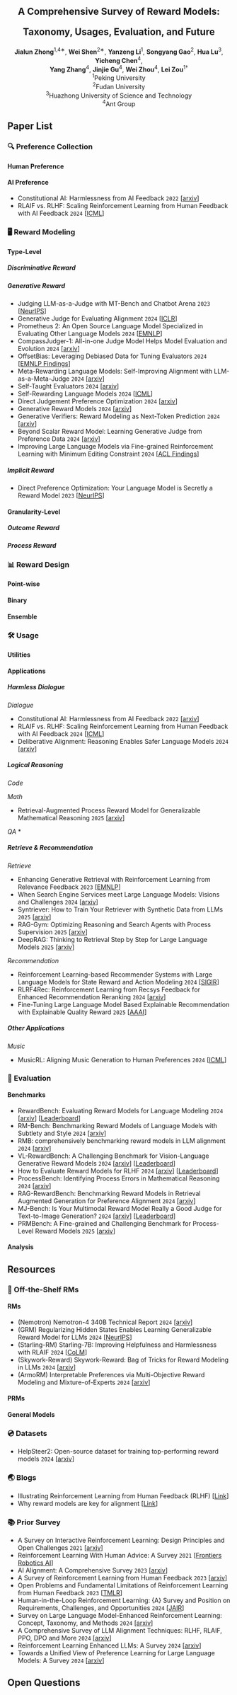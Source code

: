 <div align="center">
<h2>
A Comprehensive Survey of Reward Models:  

Taxonomy, Usages, Evaluation, and Future
</h2>
</div>

<div align="center">
<b>Jialun Zhong</b><sup>1,4∗</sup>,
<b>Wei Shen</b><sup>2∗</sup>,
<b>Yanzeng Li</b><sup>1</sup>,
<b>Songyang Gao</b><sup>2</sup>,
<b>Hua Lu</b><sup>3</sup>,
<b>Yicheng Chen</b><sup>4</sup>,
<br/>
<b>Yang Zhang</b><sup>4</sup>,
<b>Jinjie Gu</b><sup>4</sup>,
<b>Wei Zhou</b><sup>4</sup>,
<b>Lei Zou</b><sup>1†</sup>
</div>

<div align="center">
<sup>1</sup>Peking University
</div>
<div align="center">
<sup>2</sup>Fudan University
</div>
<div align="center">
<sup>3</sup>Huazhong University of Science and Technology
</div>
<div align="center">
<sup>4</sup>Ant Group
</div>

## Paper List

### 🔍 Preference Collection

#### Human Preference

#### AI Preference

* Constitutional AI: Harmlessness from AI Feedback `2022` [[arxiv](https://arxiv.org/pdf/2212.08073)] 
* RLAIF vs. RLHF: Scaling Reinforcement Learning from Human Feedback with AI Feedback `2024` [[ICML](https://openreview.net/pdf?id=uydQ2W41KO)]

### 🖥️ Reward Modeling

#### Type-Level

##### Discriminative Reward

##### Generative Reward

* Judging LLM-as-a-Judge with MT-Bench and Chatbot Arena `2023` [[NeurIPS](https://openreview.net/pdf?id=uccHPGDlao)]
* Generative Judge for Evaluating Alignment `2024` [[ICLR](https://openreview.net/pdf?id=gtkFw6sZGS)]
* Prometheus 2: An Open Source Language Model Specialized in Evaluating Other Language Models `2024` [[EMNLP](https://aclanthology.org/2024.emnlp-main.248.pdf)]
* CompassJudger-1: All-in-one Judge Model Helps Model Evaluation and Evolution `2024` [[arxiv](https://arxiv.org/pdf/2410.16256)] 
* OffsetBias: Leveraging Debiased Data for Tuning Evaluators `2024` [[EMNLP Findings](https://aclanthology.org/2024.findings-emnlp.57.pdf)] 
* Meta-Rewarding Language Models: Self-Improving Alignment with LLM-as-a-Meta-Judge `2024` [[arxiv](https://arxiv.org/pdf/2407.19594)]
* Self-Taught Evaluators `2024` [[arxiv](https://arxiv.org/pdf/2408.02666)]
* Self-Rewarding Language Models `2024` [[ICML](https://openreview.net/pdf?id=0NphYCmgua)]
* Direct Judgement Preference Optimization `2024` [[arxiv](https://arxiv.org/pdf/2409.14664)]
* Generative Reward Models `2024` [[arxiv](https://arxiv.org/pdf/2410.12832)]
* Generative Verifiers: Reward Modeling as Next-Token Prediction `2024` [[arxiv](https://arxiv.org/pdf/2408.15240)]
* Beyond Scalar Reward Model: Learning Generative Judge from Preference Data `2024` [[arxiv](https://arxiv.org/pdf/2410.03742)]
* Improving Large Language Models via Fine-grained Reinforcement Learning with Minimum Editing Constraint `2024` [[ACL Findings](https://aclanthology.org/2024.findings-acl.338.pdf)]

##### Implicit Reward

* Direct Preference Optimization: Your Language Model is Secretly a Reward Model `2023` [[NeurIPS](https://openreview.net/pdf?id=HPuSIXJaa9)]

#### Granularity-Level

##### Outcome Reward

##### Process Reward

### 📊 Reward Design

#### Point-wise

#### Binary

#### Ensemble

### 🛠️ Usage

#### Utilities



#### Applications

##### Harmless Dialogue

*Dialogue*

* Constitutional AI: Harmlessness from AI Feedback `2022` [[arxiv](https://arxiv.org/pdf/2212.08073)] 
* RLAIF vs. RLHF: Scaling Reinforcement Learning from Human Feedback with AI Feedback `2024` [[ICML](https://openreview.net/pdf?id=uydQ2W41KO)]
* Deliberative Alignment: Reasoning Enables Safer Language Models `2024` [[arxiv](https://arxiv.org/pdf/2412.16339)]

##### Logical Reasoning

*Code*

*Math*
* Retrieval-Augmented Process Reward Model for Generalizable Mathematical Reasoning `2025` [[arxiv](https://arxiv.org/pdf/2502.14361)]

*QA*
* 

##### Retrieve & Recommendation

*Retrieve*
* Enhancing Generative Retrieval with Reinforcement Learning from Relevance Feedback `2023` [[EMNLP](https://aclanthology.org/2023.emnlp-main.768.pdf)]
* When Search Engine Services meet Large Language Models: Visions and Challenges `2024` [[arxiv](https://arxiv.org/pdf/2407.00128)]
* Syntriever: How to Train Your Retriever with Synthetic Data from LLMs `2025` [[arxiv](https://arxiv.org/pdf/2502.03824)]
* RAG-Gym: Optimizing Reasoning and Search Agents with Process Supervision `2025` [[arxiv](https://arxiv.org/pdf/2502.13957)]
* DeepRAG: Thinking to Retrieval Step by Step for Large Language Models `2025` [[arxiv](https://arxiv.org/pdf/2502.01142)]

*Recommendation*
* Reinforcement Learning-based Recommender Systems with Large Language Models for State Reward and Action Modeling `2024` [[SIGIR](https://dl.acm.org/doi/pdf/10.1145/3626772.3657767)]
* RLRF4Rec: Reinforcement Learning from Recsys Feedback for Enhanced Recommendation Reranking `2024` [[arxiv](https://arxiv.org/pdf/2410.05939)]
* Fine-Tuning Large Language Model Based Explainable Recommendation with Explainable Quality Reward `2025` [[AAAI](https://ojs.aaai.org/index.php/AAAI/article/view/28777)]

##### Other Applications

*Music*
* MusicRL: Aligning Music Generation to Human Preferences `2024` [[ICML](https://openreview.net/pdf?id=EruV94XRDs)]

### 💯 Evaluation

#### Benchmarks

* RewardBench: Evaluating Reward Models for Language Modeling `2024` [[arxiv](https://arxiv.org/pdf/2403.13787)] [[Leaderboard](https://hf.co/spaces/allenai/reward-bench)]
* RM-Bench: Benchmarking Reward Models of Language Models with Subtlety and Style `2024` [[arxiv](https://arxiv.org/pdf/2410.16184)]
* RMB: comprehensively benchmarking reward models in LLM alignment `2024` [[arxiv](https://arxiv.org/pdf/2410.09893)]
* VL-RewardBench: A Challenging Benchmark for Vision-Language Generative Reward Models `2024` [[arxiv](https://arxiv.org/pdf/2411.17451)] [[Leaderboard](https://huggingface.co/spaces/MMInstruction/VL-RewardBench)]
* How to Evaluate Reward Models for RLHF `2024` [[arxiv](https://arxiv.org/pdf/2410.14872)] [[Leaderboard](https://huggingface.co/spaces/lmarena-ai/preference-proxy-evaluations)]
* ProcessBench: Identifying Process Errors in Mathematical Reasoning `2024` [[arxiv](https://arxiv.org/pdf/2412.06559)]
* RAG-RewardBench: Benchmarking Reward Models in Retrieval Augmented Generation for Preference Alignment `2024` [[arxiv](https://arxiv.org/pdf/2412.13746)]
* MJ-Bench: Is Your Multimodal Reward Model Really a Good Judge for Text-to-Image Generation? `2024` [[arxiv](https://arxiv.org/pdf/2407.04842)] [[Leaderboard](https://huggingface.co/spaces/MJ-Bench/MJ-Bench-Leaderboard)]
* PRMBench: A Fine-grained and Challenging Benchmark for Process-Level Reward Models `2025` [[arxiv](https://arxiv.org/pdf/2501.03124)]

#### Analysis

## Resources

### 🤖 Off-the-Shelf RMs

#### RMs

* (Nemotron) Nemotron-4 340B Technical Report `2024` [[arxiv](https://arxiv.org/pdf/2406.11704)]
* (GRM) Regularizing Hidden States Enables Learning Generalizable Reward Model for LLMs `2024` [[NeurIPS](https://openreview.net/pdf?id=jwh9MHEfmY)]
* (Starling-RM) Starling-7B: Improving Helpfulness and Harmlessness with RLAIF `2024` [[CoLM](https://openreview.net/pdf?id=GqDntYTTbk)]
* (Skywork-Reward) Skywork-Reward: Bag of Tricks for Reward Modeling in LLMs `2024` [[arxiv](https://arxiv.org/pdf/2410.18451)]
* (ArmoRM) Interpretable Preferences via Multi-Objective Reward Modeling and Mixture-of-Experts `2024` [[arxiv](https://arxiv.org/pdf/2406.12845)]

#### PRMs

#### General Models

### 💿 Datasets

* HelpSteer2: Open-source dataset for training top-performing reward models `2024` [[arxiv](https://arxiv.org/pdf/2406.08673)] 

### 🌏 Blogs

* Illustrating Reinforcement Learning from Human Feedback (RLHF) [[Link](https://huggingface.co/blog/rlhf)]
* Why reward models are key for alignment [[Link](https://www.interconnects.ai/p/why-reward-models-matter)]

### 📚 Prior Survey

* A Survey on Interactive Reinforcement Learning: Design Principles and Open Challenges `2021` [[arxiv](https://arxiv.org/pdf/2105.12949)] 
* Reinforcement Learning With Human Advice: A Survey `2021` [[Frontiers Robotics AI](https://doi.org/10.3389/frobt.2021.584075)] 
* AI Alignment: A Comprehensive Survey `2023` [[arxiv](https://arxiv.org/pdf/2310.19852)] 
* A Survey of Reinforcement Learning from Human Feedback `2023` [[arxiv](https://arxiv.org/pdf/2312.14925)] 
* Open Problems and Fundamental Limitations of Reinforcement Learning from Human Feedback `2023` [[TMLR](https://openreview.net/pdf?id=bx24KpJ4Eb)] 
* Human-in-the-Loop Reinforcement Learning: {A} Survey and Position on Requirements, Challenges, and Opportunities `2024` [[JAIR](https://jair.org/index.php/jair/article/view/15348/27006)]
* Survey on Large Language Model-Enhanced Reinforcement Learning: Concept, Taxonomy, and Methods `2024` [[arxiv](https://arxiv.org/pdf/2404.00282)]
* A Comprehensive Survey of LLM Alignment Techniques: RLHF, RLAIF, PPO, DPO and More `2024` [[arxiv](https://arxiv.org/pdf/2407.16216)]
* Reinforcement Learning Enhanced LLMs: A Survey `2024` [[arxiv](https://arxiv.org/pdf/2412.10400)]
* Towards a Unified View of Preference Learning for Large Language Models: A Survey `2024` [[arxiv](https://arxiv.org/pdf/2409.02795)]

## Open Questions

